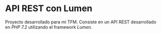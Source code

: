 # API REST con Lumen
Proyecto desarrollado para mi TFM. Consiste en un API REST desarrollado en *PHP 7.2*
utilizando el framework *Lumen*.